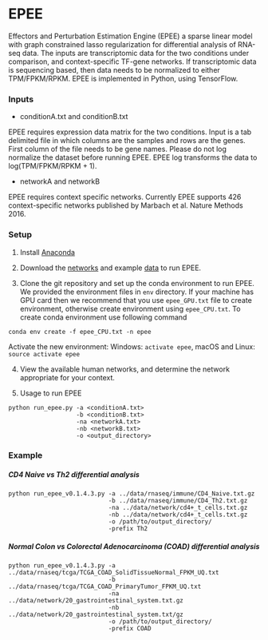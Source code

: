 # EPEE

Effectors and Perturbation Estimation Engine (EPEE) a sparse linear model with graph constrained lasso regularization for differential analysis of RNA-seq data. The inputs are transcriptomic data for the two conditions under comparison, and context-specific TF-gene networks. If transcriptomic data is sequencing based, then data needs to be normalized to either TPM/FPKM/RPKM. EPEE is implemented in Python, using TensorFlow.

### Inputs

- conditionA.txt and conditionB.txt

EPEE requires expression data matrix for the two conditions. Input is a tab delimited file in which columns are the samples and rows are the genes. First column of the file needs to be gene names.
Please do not log normalize the dataset before running EPEE. EPEE log transforms the data to log(TPM/FPKM/RPKM + 1).

- networkA and networkB

EPEE requires context specific networks. Currently EPEE supports 426 context-specific networks published by Marbach et al. Nature Methods 2016.


### Setup

1. Install [Anaconda](https://www.anaconda.com/download)

2. Download the [networks](http://regulatorycircuits.org/download.html) and example [data](https://github.com/Cobanoglu-Lab/EPEE/tree/master/test/data) to run EPEE.

3. Clone the git repository and set up the conda environment to run EPEE. We provided the environment files in `env` directory. If your machine has GPU card then we recommend that you use `epee_GPU.txt` file to create environment, otherwise create environment using `epee_CPU.txt`. To create conda environment use following command
```
conda env create -f epee_CPU.txt -n epee
```
Activate the new environment: Windows: `activate epee`, macOS and Linux: `source activate epee`

4. View the available human networks, and determine the network appropriate for your context.

5. Usage to run EPEE

```
python run_epee.py -a <conditionA.txt>
                   -b <conditionB.txt>
                   -na <networkA.txt>
                   -nb <networkB.txt>
                   -o <output_directory>
```

### Example

##### CD4 Naive vs Th2 differential analysis

```
python run_epee_v0.1.4.3.py -a ../data/rnaseq/immune/CD4_Naive.txt.gz
                            -b ../data/rnaseq/immune/CD4_Th2.txt.gz
                            -na ../data/network/cd4+_t_cells.txt.gz
                            -nb ../data/network/cd4+_t_cells.txt.gz
                            -o /path/to/output_directory/
                            -prefix Th2
```

##### Normal Colon vs Colorectal Adenocarcinoma (COAD) differential analysis

```
python run_epee_v0.1.4.3.py -a ../data/rnaseq/tcga/TCGA_COAD_SolidTissueNormal_FPKM_UQ.txt
                            -b ../data/rnaseq/tcga/TCGA_COAD_PrimaryTumor_FPKM_UQ.txt
                            -na ../data/network/20_gastrointestinal_system.txt.gz
                            -nb ../data/network/20_gastrointestinal_system.txt/gz
                            -o /path/to/output_directory/
                            -prefix COAD
```

